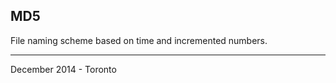 ## MD5

File naming scheme based on time and incremented numbers.

-------------------
December 2014 - Toronto
